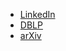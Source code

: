 * [LinkedIn](https://www.linkedin.com/in/lars-reimann)
* [DBLP](https://dblp.org/pid/272/2782.html)
* [arXiv](https://arxiv.org/search/cs?query=0000-0002-5129-3902&searchtype=orcid&abstracts=show&order=-announced_date_first&size=50)
